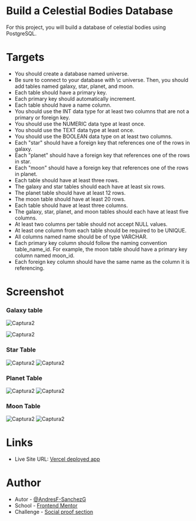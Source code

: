 # Build a Celestial Bodies Database

For this project, you will build a database of celestial bodies using PostgreSQL.

# Targets
- You should create a database named universe.
- Be sure to connect to your database with \c universe. Then, you should add tables named galaxy, star, planet, and moon.
- Each table should have a primary key.
- Each primary key should automatically increment.
- Each table should have a name column.
- You should use the INT data type for at least two columns that are not a primary or foreign key.
- You should use the NUMERIC data type at least once.
- You should use the TEXT data type at least once.
- You should use the BOOLEAN data type on at least two columns.
- Each "star" should have a foreign key that references one of the rows in galaxy.
- Each "planet" should have a foreign key that references one of the rows in star.
- Each "moon" should have a foreign key that references one of the rows in planet.
- Each table should have at least three rows.
- The galaxy and star tables should each have at least six rows.
- The planet table should have at least 12 rows.
- The moon table should have at least 20 rows.
- Each table should have at least three columns.
- The galaxy, star, planet, and moon tables should each have at least five columns.
- At least two columns per table should not accept NULL values.
- At least one column from each table should be required to be UNIQUE.
- All columns named name should be of type VARCHAR.
- Each primary key column should follow the naming convention table_name_id. For example, the moon table should have a primary key column named moon_id.
- Each foreign key column should have the same name as the column it is referencing.
# Screenshot

### Galaxy table
![Captura2](https://github.com/AndresF-SanchezG/postgres-challenges/assets/113924667/07b5eb3c-5c9e-4a24-a321-6437435c58f6)

![Captura2](https://github.com/AndresF-SanchezG/postgres-challenges/assets/113924667/bd1b91c6-deaa-4a37-8d6c-4df66df5bbc1)

### Star Table
![Captura2](https://github.com/AndresF-SanchezG/postgres-challenges/assets/113924667/9e874786-f0ef-40e8-a654-4af006d1d22e)
![Captura2](https://github.com/AndresF-SanchezG/postgres-challenges/assets/113924667/36f27e23-edf5-442e-b8ae-4480424b3c04)

### Planet Table
![Captura2](https://github.com/AndresF-SanchezG/postgres-challenges/assets/113924667/f9d9fe6b-3235-47e7-b485-64453730ac0e)
![Captura2](https://github.com/AndresF-SanchezG/postgres-challenges/assets/113924667/540c672c-60d0-467b-b6a6-d2a07b2402cb)

### Moon Table
![Captura2](https://github.com/AndresF-SanchezG/postgres-challenges/assets/113924667/a995b2dc-ca61-41ac-8d46-6fc4336754dd)
![Captura2](https://github.com/AndresF-SanchezG/postgres-challenges/assets/113924667/6ff381e9-9a16-4ea5-8a26-a87b995d295e)




# Links

- Live Site URL: [Vercel deployed app](https://challenge8-inky.vercel.app/)

# Author

- Autor - [@AndresF-SanchezG](https://github.com/AndresF-SanchezG)
- School - [Frontend Mentor](https://www.frontendmentor.io/profile/AndresF-SanchezG)
- Challenge - [Social proof section](https://www.frontendmentor.io/solutions/challenge-resolved-with-html-and-css-xeQXw49vtb)
